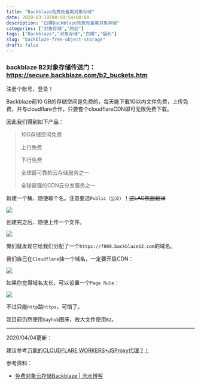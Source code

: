 ```yaml
---
title: "Backblaze免费免备案对象存储"
date: 2020-03-19T08:08:54+08:00
description: "白嫖Backblaze免费免备案对象存储"
categories: ["对象存储","网站"]
tags: ["Backblaze","对象存储","白嫖","福利"]
slug: "backblaze-free-object-storage"
draft: false
---
```


### backblaze B2对象存储传送门：<https://secure.backblaze.com/b2_buckets.htm>
注册个账号，登录！

Backblaze前10 GB的存储空间是免费的，每天能下载1G以内文件免费，上传免费，并与cloudflare合作，只要套个cloudflareCDN即可无限免费下载。

因此我们得到如下产品：

> 10G存储空间免费
>
> 上行免费
>
> 下行免费
>
> 全球最可靠的云存储服务之一
>
> 全球最强的CDN云分发服务之一

新建一个桶，随便取个名。注意要选`Public（公众）`！~~这LAG机器翻译~~

![](https://gitee.com/RACD/cdn/raw/master/imgs/20200319081732.png)

创建完之后，随便上传一个文件。

![](https://gitee.com/RACD/cdn/raw/master/imgs/20200319082134.png)

俺们就发现它给我们分配了一个`https://f000.backblazeb2.com`的域名。

我们自己在`Cloudflare`挂一个域名，一定要开启CDN：

![](https://gitee.com/RACD/cdn/raw/master/imgs/20200319082633.png)

如果你觉得域名太长，可以设置一个`Page Rule`：

![](https://gitee.com/RACD/cdn/raw/master/imgs/20200319082751.png)

不过只能`http`跳`https`，可惜了。

我目前仍然使用`Gayhub`图床，放大文件使用`B2`。

---

2020/04/04更新：

建议参考[万能的CLOUDFLARE WORKERS+JSProxy代理？！](/p/cf-worker-proxy/)

参考资料：

- [免费对象云存储Backblaze | 沧水博客](https://cangshui.net/4221.html)

